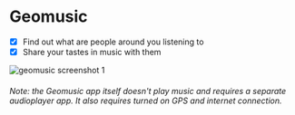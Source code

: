 # Geomusic

- [x] Find out what are people around you listening to
- [x] Share your tastes in music with them

![geomusic screenshot 1](https://pp.userapi.com/c626316/v626316960/68685/NoISF84cjfw.jpg)

###### Note: the Geomusic app itself doesn't play music and requires a separate audioplayer app. It also requires turned on GPS and internet connection.

